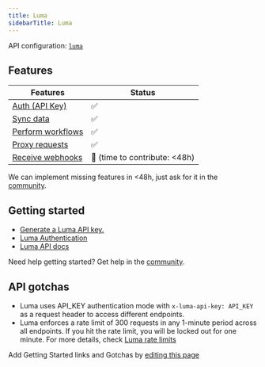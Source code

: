```yaml
---
title: Luma
sidebarTitle: Luma
---
```


API configuration: [`luma`](https://terapi.dev/providers.yaml)

## Features

| Features | Status |
| - | - |
| [Auth (API Key)](/integrate/guides/authorize-an-api) | ✅ |
| [Sync data](/integrate/guides/sync-data-from-an-api) | ✅ |
| [Perform workflows](/integrate/guides/perform-workflows-with-an-api) | ✅ |
| [Proxy requests](/integrate/guides/proxy-requests-to-an-api) | ✅ |
| [Receive webhooks](/integrate/guides/receive-webhooks-from-an-api) | 🚫 (time to contribute: &lt;48h) |

<Tip>We can implement missing features in &lt;48h, just ask for it in the [community](https://terapi.dev/slack).</Tip>

## Getting started

-   [Generate a Luma API key.](https://lu.ma/personal/settings)
-   [Luma Authentication](https://docs.lu.ma/reference/getting-started-with-your-api#authentication)
-   [Luma API docs](https://docs.lu.ma/reference)

<Tip>Need help getting started? Get help in the [community](https://terapi.dev/slack).</Tip>

## API gotchas

- Luma uses API_KEY authentication mode with `x-luma-api-key: API_KEY` as a request header to access different endpoints.
- Luma enforces a rate limit of 300 requests in any 1-minute period across all endpoints. If you hit the rate limit, you will be locked out for one minute. For more details, check [Luma rate limits](https://docs.lu.ma/reference/rate-limits)

<Note>Add Getting Started links and Gotchas by [editing this page](https://github.com/terapihq/terapi/tree/master/docs-v2/integrations/all/luma.mdx)</Note>
